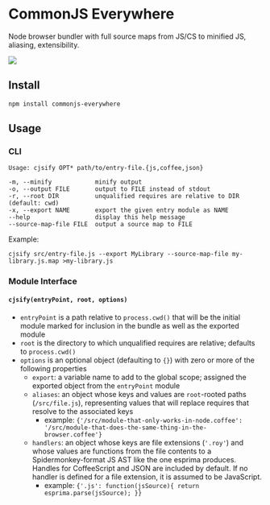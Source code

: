 # CommonJS Everywhere

Node browser bundler with full source maps from JS/CS to minified JS, aliasing, extensibility.

![](http://i.imgur.com/oDcQh8H.png)

## Install

`npm install commonjs-everywhere`

## Usage

### CLI

```
Usage: cjsify OPT* path/to/entry-file.{js,coffee,json}

-m, --minify            minify output
-o, --output FILE       output to FILE instead of stdout
-r, --root DIR          unqualified requires are relative to DIR (default: cwd)
-x, --export NAME       export the given entry module as NAME
--help                  display this help message
--source-map-file FILE  output a source map to FILE
```

Example:

    cjsify src/entry-file.js --export MyLibrary --source-map-file my-library.js.map >my-library.js

### Module Interface

#### `cjsify(entryPoint, root, options)`
* `entryPoint` is a path relative to `process.cwd()` that will be the initial module marked for inclusion in the bundle as well as the exported module
* `root` is the directory to which unqualified requires are relative; defaults to `process.cwd()`
* `options` is an optional object (defaulting to `{}`) with zero or more of the following properties
    * `export`: a variable name to add to the global scope; assigned the exported object from the `entryPoint` module
    * `aliases`: an object whose keys and values are `root`-rooted paths (`/src/file.js`), representing values that will replace requires that resolve to the associated keys
        * example:
        `{'/src/module-that-only-works-in-node.coffee': '/src/module-that-does-the-same-thing-in-the-browser.coffee'}`
    * `handlers`: an object whose keys are file extensions (`'.roy'`) and whose values are functions from the file contents to a Spidermonkey-format JS AST like the one esprima produces. Handles for CoffeeScript and JSON are included by default. If no handler is defined for a file extension, it is assumed to be JavaScript.
        * example:
        `{'.js': function(jsSource){ return esprima.parse(jsSource); }}`

